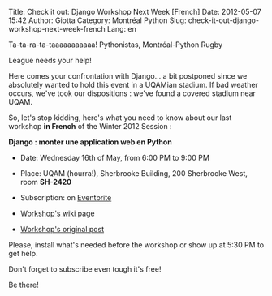 Title: Check it out: Django Workshop Next Week [French]
Date: 2012-05-07 15:42
Author: Giotta
Category: Montréal Python
Slug: check-it-out-django-workshop-next-week-french
Lang: en

<!--:en-->Ta-ta-ra-ta-taaaaaaaaaaa! Pythonistas, Montréal-Python Rugby
League needs your help!

Here comes your confrontation with Django... a bit postponed since we
absolutely wanted to hold this event in a UQAMian stadium. If bad
weather occurs, we've took our dispositions : we've found a covered
stadium near UQAM.

So, let's stop kidding, here's what you need to know about our last
workshop **in French** of the Winter 2012 Session :

**Django : monter une application web en Python**

-   Date: Wednesday 16th of May, from 6:00 PM to 9:00 PM
-   Place: UQAM (hourra!), Sherbrooke Building, 200 Sherbrooke West,
    room **SH-2420**
-   Subscription: on [Eventbrite][]

-   [Workshop's wiki page][]
-   [Workshop's original post][]

</p>
Please, install what's needed before the workshop or show up at 5:30 PM
to get help.

Don't forget to subscribe even tough it's free!

Be there!<!--:-->

  [Eventbrite]: http://montrealpython-atelier-20120516.eventbrite.ca
  [Workshop's wiki page]: http://montrealpython.org/r/projects/workshops/wiki/2012-05-16
  [Workshop's original post]: http://montrealpython.org/fr/2012/04/winter-2012-last-workshop-django-building-a-python-web-app/
